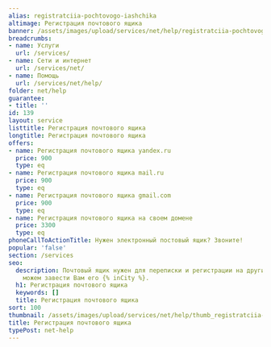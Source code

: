 ```yaml
---
alias: registratciia-pochtovogo-iashchika
altimage: Регистрация почтового ящика
banner: /assets/images/upload/services/net/help/registratciia-pochtovogo-iashchika.jpg
breadcrumbs:
- name: Услуги
  url: /services/
- name: Сети и интернет
  url: /services/net/
- name: Помощь
  url: /services/net/help/
folder: net/help
guarantee:
- title: ''
id: 139
layout: service
listtitle: Регистрация почтового ящика
longtitle: Регистрация почтового ящика
offers:
- name: Регистрация почтового ящика yandex.ru
  price: 900
  type: eq
- name: Регистрация почтового ящика mail.ru
  price: 900
  type: eq
- name: Регистрация почтового ящика gmail.com
  price: 900
  type: eq
- name: Регистрация почтового ящика на своем домене
  price: 3300
  type: eq
phoneCallToActionTitle: Нужен электронный постовый ящик? Звоните!
popular: 'false'
section: /services
seo:
  description: Почтовый ящик нужен для переписки и регистрации на других сайтах. Мы
    можем завести Вам его {% inCity %}.
  h1: Регистрация почтового ящика
  keywords: []
  title: Регистрация почтового ящика
sort: 100
thumbnail: /assets/images/upload/services/net/help/thumb_registratciia-pochtovogo-iashchika.jpg
title: Регистрация почтового ящика
typePost: net-help
---
```

